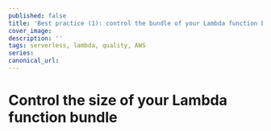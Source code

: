 ```yaml
---
published: false
title: 'Best practice (1): control the bundle of your Lambda function bundle'
cover_image:
description: ''
tags: serverless, lambda, quality, AWS
series:
canonical_url:
---
```


# Control the size of your Lambda function bundle

